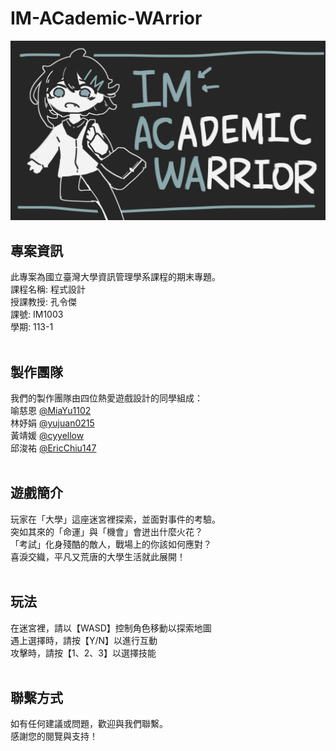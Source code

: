 # **IM-ACademic-WArrior**
![game_cover](https://github.com/IM-Little-Circle/IM-ACademic-WArrior/blob/main/assets/game_cover.jpg)
<br>

## 專案資訊
此專案為國立臺灣大學資訊管理學系課程的期末專題。 <br>
課程名稱: 程式設計 <br>
授課教授: 孔令傑 <br>
課號: IM1003 <br>
學期: 113-1 <br>
<br>

## 製作團隊
我們的製作團隊由四位熱愛遊戲設計的同學組成： <br>
喻慈恩 [@MiaYu1102](https://github.com/MiaYu1102) <br>
林妤娟 [@yujuan0215](https://github.com/yujuan0215) <br>
黃靖媛 [@cyyellow](https://github.com/cyyellow) <br>
邱浚祐 [@EricChiu147](https://github.com/EricChiu147) <br>
<br>

## 遊戲簡介

玩家在「大學」這座迷宮裡探索，並面對事件的考驗。 <br>
 突如其來的「命運」與「機會」會迸出什麼火花？ <br>
 「考試」化身殘酷的敵人，戰場上的你該如何應對？ <br>
 喜淚交織，平凡又荒唐的大學生活就此展開！ <br>
<br>

## 玩法
在迷宮裡，請以【WASD】控制角色移動以探索地圖 <br>
遇上選擇時，請按【Y/N】以進行互動 <br>
攻擊時，請按【1、2、3】以選擇技能 <br>
<br>

## 聯繫方式
如有任何建議或問題，歡迎與我們聯繫。 <br>
感謝您的閱覽與支持！ <br>
